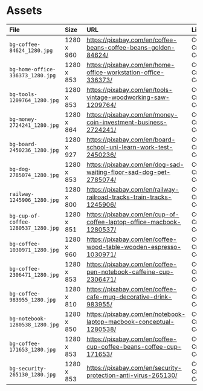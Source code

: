 # Assets

File | Size | URL | License
:--- | :--- | :--- | :---
`bg-coffee-84624_1280.jpg` | 1280 x 960 | <https://pixabay.com/en/coffee-beans-coffee-beans-golden-84624/> | CC0 Creative Commons
`bg-home-office-336373_1280.jpg` | 1280 x 853 | <https://pixabay.com/en/home-office-workstation-office-336373/> | CC0 Creative Commons
`bg-tools-1209764_1280.jpg` | 1280 x 853 | <https://pixabay.com/en/tools-vintage-woodworking-saw-1209764/> | CC0 Creative Commons
`bg-money-2724241_1280.jpg` | 1280 x 864 | <https://pixabay.com/en/money-coin-investment-business-2724241/> | CC0 Creative Commons
`bg-board-2450236_1280.jpg` | 1280 x 927 | <https://pixabay.com/en/board-school-uni-learn-work-test-2450236/> | CC0 Creative Commons
`bg-dog-2785074_1280.jpg` | 1280 x 853 | <https://pixabay.com/en/dog-sad-waiting-floor-sad-dog-pet-2785074/> | CC0 Creative Commons
`railway-1245906_1280.jpg` | 1280 x 800 | <https://pixabay.com/en/railway-railroad-tracks-train-tracks-1245906/> | CC0 Creative Commons
`bg-cup-of-coffee-1280537_1280.jpg` | 1280 x 851 | <https://pixabay.com/en/cup-of-coffee-laptop-office-macbook-1280537/> | CC0 Creative Commons
`bg-coffee-1030971_1280.jpg` | 1280 x 960 | <https://pixabay.com/en/coffee-wood-table-wooden-espresso-1030971/> | CC0 Creative Commons
`bg-coffee-2306471_1280.jpg` | 1280 x 853 | <https://pixabay.com/en/coffee-pen-notebook-caffeine-cup-2306471/> | CC0 Creative Commons
`bg-coffee-983955_1280.jpg` | 1280 x 810 | <https://pixabay.com/en/coffee-cafe-mug-decorative-drink-983955/> | CC0 Creative Commons
`bg-notebook-1280538_1280.jpg` | 1280 x 850 | <https://pixabay.com/en/notebook-laptop-macbook-conceptual-1280538/> | CC0 Creative Commons
`bg-coffee-171653_1280.jpg` | 1280 x 853 | <https://pixabay.com/en/coffee-cup-coffee-beans-coffee-cup-171653/> | CC0 Creative Commons
`bg-security-265130_1280.jpg` | 1280 x 853 | <https://pixabay.com/en/security-protection-anti-virus-265130/> | CC0 Creative Commons
